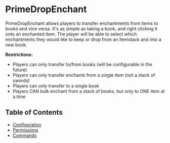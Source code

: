 # PrimeDropEnchant

PrimeDropEnchant allows players to transfer enchantments from items to 
books and vice versa. It's as simple as taking a book, and right clicking it
onto an enchanted item. The player will be able to select which enchantments
they would like to keep or drop from an itemstack and into a new book.

**Restrictions:**
- Players can only transfer to/from books (will be configurable in the future)
- Players can only transfer enchants from a single item (not a stack of swords)
- Players can only transfer to a single book
- Players CAN bulk enchant from a stack of books, but only to ONE item at a time

## Table of Contents
- [Configuration](01-CONFIG.md)
- [Permissions](02-PERMISSIONS.md)
- [Commands](03-COMMANDS.md)
  
